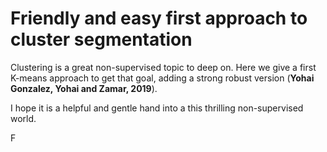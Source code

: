 # Friendly and easy first approach to cluster segmentation

Clustering is a great non-supervised topic to deep on. Here we give a first K-means approach to get that goal, adding a strong robust version (**Yohai Gonzalez, Yohai and Zamar, 2019**).

I hope it is a helpful and gentle hand into a this thrilling non-supervised world.

F
